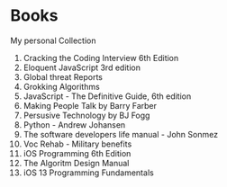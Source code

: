 # Books
My personal Collection

1.   Cracking the Coding Interview 6th Edition
2.   Eloquent JavaScript 3rd edition
3.   Global threat Reports
4.   Grokking Algorithms
5.   JavaScript - The Definitive Guide, 6th edition
6.   Making People Talk by Barry Farber
7.   Persusive Technology by BJ Fogg
8.   Python - Andrew Johansen
9.   The software developers life manual - John Sonmez
10.  Voc Rehab - Military benefits
11.  iOS Programming 6th Edition
12.  The Algoritm Design Manual
13.  iOS 13 Programming Fundamentals

